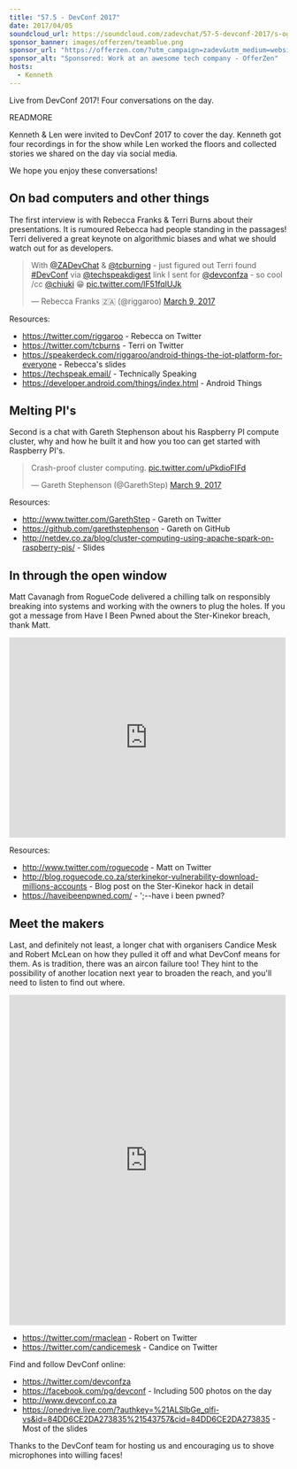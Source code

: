 ```yaml
---
title: "57.5 - DevConf 2017"
date: 2017/04/05
soundcloud_url: https://soundcloud.com/zadevchat/57-5-devconf-2017/s-ogakl
sponsor_banner: images/offerzen/teamblue.png
sponsor_url: "https://offerzen.com/?utm_campaign=zadev&utm_medium=website"
sponsor_alt: "Sponsored: Work at an awesome tech company - OfferZen"
hosts:
  - Kenneth
---
```


Live from DevConf 2017! Four conversations on the day.

READMORE

Kenneth & Len were invited to DevConf 2017 to cover the day. Kenneth got four recordings in for the show while Len worked the floors and collected stories we shared on the day via social media.

We hope you enjoy these conversations!

## On bad computers and other things

The first interview is with Rebecca Franks & Terri Burns about their presentations. It is rumoured Rebecca had people standing in the passages! Terri delivered a great keynote on algorithmic biases and what we should watch out for as developers.

<div class="center">
<blockquote class="twitter-tweet" data-lang="en"><p lang="en" dir="ltr">With <a href="https://twitter.com/ZADevChat">@ZADevChat</a> &amp; <a href="https://twitter.com/tcburning">@tcburning</a> - just figured out Terri found <a href="https://twitter.com/hashtag/DevConf?src=hash">#DevConf</a> via <a href="https://twitter.com/techspeakdigest">@techspeakdigest</a> link I sent for <a href="https://twitter.com/devconfza">@devconfza</a> - so cool /cc <a href="https://twitter.com/chiuki">@chiuki</a> 😁 <a href="https://t.co/lF51fqIUJk">pic.twitter.com/lF51fqIUJk</a></p>&mdash; Rebecca Franks 🇿🇦 (@riggaroo) <a href="https://twitter.com/riggaroo/status/839895426815885314">March 9, 2017</a></blockquote>
<script async src="//platform.twitter.com/widgets.js" charset="utf-8"></script>
</div>

Resources:

* https://twitter.com/riggaroo - Rebecca on Twitter
* https://twitter.com/tcburns - Terri on Twitter
* https://speakerdeck.com/riggaroo/android-things-the-iot-platform-for-everyone - Rebecca's slides
* https://techspeak.email/ - Technically Speaking
* https://developer.android.com/things/index.html - Android Things

## Melting PI's

Second is a chat with Gareth Stephenson about his Raspberry PI compute cluster, why and how he built it and how you too can get started with Raspberry PI's.

<div class="center">
<blockquote class="twitter-tweet" data-lang="en"><p lang="en" dir="ltr">Crash-proof cluster computing. <a href="https://t.co/uPkdioFIFd">pic.twitter.com/uPkdioFIFd</a></p>&mdash; Gareth Stephenson (@GarethStep) <a href="https://twitter.com/GarethStep/status/839682470593376261">March 9, 2017</a></blockquote>
<script async src="//platform.twitter.com/widgets.js" charset="utf-8"></script>
</div>

Resources:

* http://www.twitter.com/GarethStep - Gareth on Twitter
* https://github.com/garethstephenson - Gareth on GitHub
* http://netdev.co.za/blog/cluster-computing-using-apache-spark-on-raspberry-pis/ - Slides

## In through the open window

Matt Cavanagh from RogueCode delivered a chilling talk on responsibly breaking into systems and working with the owners to plug the holes. If you got a message from Have I Been Pwned about the Ster-Kinekor breach, thank Matt.

<div class="center">
<iframe src="https://www.facebook.com/plugins/post.php?href=https%3A%2F%2Fwww.facebook.com%2Fdevconfza%2Fphotos%2Fa.252782738515377.1073741831.224367094690275%2F262449774215340%2F%3Ftype%3D3&width=500" width="500" height="362" style="border:none;overflow:hidden" scrolling="no" frameborder="0" allowTransparency="true"></iframe>
</div>

Resources:

* http://www.twitter.com/roguecode - Matt on Twitter
* http://blog.roguecode.co.za/sterkinekor-vulnerability-download-millions-accounts - Blog post on the Ster-Kinekor hack in detail
* https://haveibeenpwned.com/ - ';--have i been pwned?

## Meet the makers

Last, and definitely not least, a longer chat with organisers Candice Mesk and Robert McLean on how they pulled it off and what DevConf means for them. As is tradition, there was an aircon failure too! They hint to the possibility of another location next year to broaden the reach, and you'll need to listen to find out where.

<div class="center">
<iframe src="https://www.facebook.com/plugins/post.php?href=https%3A%2F%2Fwww.facebook.com%2Fdevconfza%2Fposts%2F252786405181677&width=500" width="500" height="597" style="border:none;overflow:hidden" scrolling="no" frameborder="0" allowTransparency="true"></iframe>
</div>

* https://twitter.com/rmaclean - Robert on Twitter
* https://twitter.com/candicemesk - Candice on Twitter

Find and follow DevConf online:

* https://twitter.com/devconfza
* https://facebook.com/pg/devconf - Including 500 photos on the day
* http://www.devconf.co.za
* https://onedrive.live.com/?authkey=%21ALSlbGe_qlfi-vs&id=84DD6CE2DA273835%21543757&cid=84DD6CE2DA273835 - Most of the slides

Thanks to the DevConf team for hosting us and encouraging us to shove microphones into willing faces!

